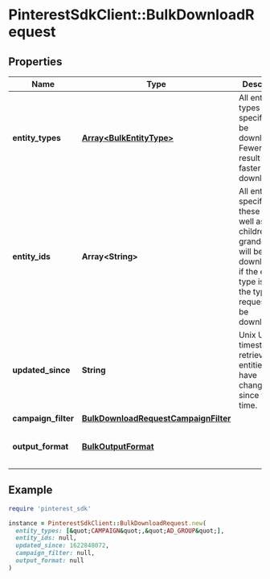 # PinterestSdkClient::BulkDownloadRequest

## Properties

| Name | Type | Description | Notes |
| ---- | ---- | ----------- | ----- |
| **entity_types** | [**Array&lt;BulkEntityType&gt;**](BulkEntityType.md) | All entity types specified will be downloaded. Fewer types result in faster downloads. | [optional] |
| **entity_ids** | **Array&lt;String&gt;** | All entities specified by these IDs as well as their children and grandchildren will be downloaded if the entity type is one of the types requested to be downloaded. | [optional] |
| **updated_since** | **String** | Unix UTC timestamp to retrieve all entities that have changed since this time. | [optional] |
| **campaign_filter** | [**BulkDownloadRequestCampaignFilter**](BulkDownloadRequestCampaignFilter.md) |  | [optional] |
| **output_format** | [**BulkOutputFormat**](BulkOutputFormat.md) |  | [optional][default to &#39;JSON&#39;] |

## Example

```ruby
require 'pinterest_sdk'

instance = PinterestSdkClient::BulkDownloadRequest.new(
  entity_types: [&quot;CAMPAIGN&quot;,&quot;AD_GROUP&quot;],
  entity_ids: null,
  updated_since: 1622848072,
  campaign_filter: null,
  output_format: null
)
```

